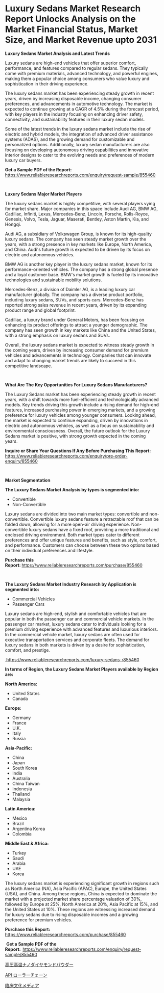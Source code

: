 <p><h1>Luxury Sedans Market Research Report Unlocks Analysis on the Market Financial Status, Market Size, and Market Revenue upto 2031</h1></p><p><strong>Luxury Sedans Market Analysis and Latest Trends</strong></p>
<p><p>Luxury sedans are high-end vehicles that offer superior comfort, performance, and features compared to regular sedans. They typically come with premium materials, advanced technology, and powerful engines, making them a popular choice among consumers who value luxury and sophistication in their driving experience.</p><p>The luxury sedans market has been experiencing steady growth in recent years, driven by increasing disposable income, changing consumer preferences, and advancements in automotive technology. The market is expected to continue growing at a CAGR of 4.5% during the forecast period, with key players in the industry focusing on enhancing driver safety, connectivity, and sustainability features in their luxury sedan models.</p><p>Some of the latest trends in the luxury sedans market include the rise of electric and hybrid models, the integration of advanced driver assistance systems (ADAS), and the growing demand for customizable and personalized options. Additionally, luxury sedan manufacturers are also focusing on developing autonomous driving capabilities and innovative interior designs to cater to the evolving needs and preferences of modern luxury car buyers.</p></p>
<p><strong>Get a Sample PDF of the Report:&nbsp;</strong> <a href="https://www.reliableresearchreports.com/enquiry/request-sample/855460">https://www.reliableresearchreports.com/enquiry/request-sample/855460</a></p>
<p>&nbsp;</p>
<p><strong>Luxury Sedans Major Market Players</strong></p>
<p><p>The luxury sedans market is highly competitive, with several players vying for market share. Major companies in this space include Audi AG, BMW AG, Cadillac, Infiniti, Lexus, Mercedes-Benz, Lincoln, Porsche, Rolls-Royce, Genesis, Volvo, Tesla, Jaguar, Maserati, Bentley, Aston Martin, Kia, and Hongqi.</p><p>Audi AG, a subsidiary of Volkswagen Group, is known for its high-quality luxury sedans. The company has seen steady market growth over the years, with a strong presence in key markets like Europe, North America, and China. Audi's future growth is expected to be driven by its focus on electric and autonomous vehicles.</p><p>BMW AG is another key player in the luxury sedans market, known for its performance-oriented vehicles. The company has a strong global presence and a loyal customer base. BMW's market growth is fueled by its innovative technologies and sustainable mobility solutions.</p><p>Mercedes-Benz, a division of Daimler AG, is a leading luxury car manufacturer globally. The company has a diverse product portfolio, including luxury sedans, SUVs, and sports cars. Mercedes-Benz has reported strong sales revenue in recent years, driven by its expanding product range and global footprint.</p><p>Cadillac, a luxury brand under General Motors, has been focusing on enhancing its product offerings to attract a younger demographic. The company has seen growth in key markets like China and the United States, with a strong emphasis on luxury sedans and SUVs.</p><p>Overall, the luxury sedans market is expected to witness steady growth in the coming years, driven by increasing consumer demand for premium vehicles and advancements in technology. Companies that can innovate and adapt to changing market trends are likely to succeed in this competitive landscape.</p></p>
<p>&nbsp;</p>
<p><strong>What Are The Key Opportunities For Luxury Sedans Manufacturers?</strong></p>
<p><p>The Luxury Sedans market has been experiencing steady growth in recent years, with a shift towards more fuel-efficient and technologically advanced models. Key trends driving this growth include a rising demand for high-end features, increased purchasing power in emerging markets, and a growing preference for luxury vehicles among younger consumers. Looking ahead, the market is expected to continue expanding, driven by innovations in electric and autonomous vehicles, as well as a focus on sustainability and environmental consciousness. Overall, the future outlook for the Luxury Sedans market is positive, with strong growth expected in the coming years.</p></p>
<p><strong>Inquire or Share Your Questions If Any Before Purchasing This Report:</strong> <a href="https://www.reliableresearchreports.com/enquiry/pre-order-enquiry/855460">https://www.reliableresearchreports.com/enquiry/pre-order-enquiry/855460</a></p>
<p>&nbsp;</p>
<p><strong>Market Segmentation</strong></p>
<p><strong>The Luxury Sedans Market Analysis by types is segmented into:</strong></p>
<p><ul><li>Convertible</li><li>Non-Convertible</li></ul></p>
<p><p>Luxury sedans are divided into two main market types: convertible and non-convertible. Convertible luxury sedans feature a retractable roof that can be folded down, allowing for a more open-air driving experience. Non-convertible luxury sedans have a fixed roof, providing a more traditional and enclosed driving environment. Both market types cater to different preferences and offer unique features and benefits, such as style, comfort, and performance. Customers can choose between these two options based on their individual preferences and lifestyle.</p></p>
<p><strong>Purchase this Report:&nbsp;</strong><a href="https://www.reliableresearchreports.com/purchase/855460">https://www.reliableresearchreports.com/purchase/855460</a></p>
<p>&nbsp;</p>
<p><strong>The Luxury Sedans Market Industry Research by Application is segmented into:</strong></p>
<p><ul><li>Commercial Vehicles</li><li>Passenger Cars</li></ul></p>
<p><p>Luxury sedans are high-end, stylish and comfortable vehicles that are popular in both the passenger car and commercial vehicle markets. In the passenger car market, luxury sedans cater to individuals looking for a premium driving experience with advanced features and luxurious interiors. In the commercial vehicle market, luxury sedans are often used for executive transportation services and corporate fleets. The demand for luxury sedans in both markets is driven by a desire for sophistication, comfort, and prestige.</p></p>
<p><a href="https://www.reliableresearchreports.com/luxury-sedans-r855460">&nbsp;https://www.reliableresearchreports.com/luxury-sedans-r855460</a></p>
<p><strong>In terms of Region, the Luxury Sedans Market Players available by Region are:</strong></p>
<p>
    <p> <strong> North America: </strong>
        <ul>
            <li>United States</li>
            <li>Canada</li>
        </ul>
        </p> 
    <p> <strong> Europe: </strong>
        <ul>
            <li>Germany</li>
            <li>France</li>
            <li>U.K.</li>
            <li>Italy</li>
            <li>Russia</li>
        </ul>
        </p> 
    <p> <strong> Asia-Pacific: </strong>
        <ul>
            <li>China</li>
            <li>Japan</li>
            <li>South Korea</li>
            <li>India</li>
            <li>Australia</li>
            <li>China Taiwan</li>
            <li>Indonesia</li>
            <li>Thailand</li>
            <li>Malaysia</li>
        </ul>
        </p> 
    <p> <strong> Latin America: </strong>
        <ul>
            <li>Mexico</li>
            <li>Brazil</li>
            <li>Argentina Korea</li>
            <li>Colombia</li>
        </ul>
        </p> 
    <p> <strong> Middle East & Africa: </strong>
        <ul>
            <li>Turkey</li>
            <li>Saudi</li>
            <li>Arabia</li>
            <li>UAE</li>
            <li>Korea</li>
        </ul>
    </p>
    </p>
<p><p>The luxury sedans market is experiencing significant growth in regions such as North America (NA), Asia Pacific (APAC), Europe, the United States (USA), and China. Among these regions, China is expected to dominate the market with a projected market share percentage valuation of 30%, followed by Europe at 25%, North America at 20%, Asia Pacific at 15%, and the United States at 10%. These regions are witnessing increased demand for luxury sedans due to rising disposable incomes and a growing preference for premium vehicles.</p></p>
<p><strong>Purchase this Report: </strong><a href="https://www.reliableresearchreports.com/purchase/855460">https://www.reliableresearchreports.com/purchase/855460</a></p>
<p>&nbsp;<strong>Get a Sample PDF of the Report:&nbsp;&nbsp;</strong><a href="https://www.reliableresearchreports.com/enquiry/request-sample/855460">https://www.reliableresearchreports.com/enquiry/request-sample/855460</a></p>
<p><strong></strong></p>
<p><p><a href="https://github.com/KaliMetz2023/Market-Research-Report-List-1/blob/main/6731272121812.md">高圧高温ナノダイヤモンドパウダー</a></p><p><a href="https://github.com/LenoraKris2023/Market-Research-Report-List-1/blob/main/8655380121809.md">API ローラーチェーン</a></p><p><a href="https://github.com/JoanaNitzsche/Market-Research-Report-List-1/blob/main/6705805121811.md">臨床文化メディア</a></p></p>